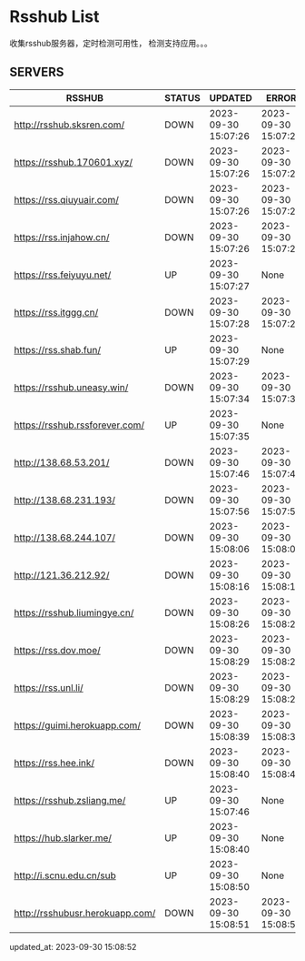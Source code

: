 # Rsshub List

收集rsshub服务器，定时检测可用性， 检测支持应用。。。


## SERVERS

|  RSSHUB   | STATUS  | UPDATED  | ERROR  | TWITTER |  
|  ----  | ----  | ----  | ----  | ---- |  
| http://rsshub.sksren.com/ | DOWN | 2023-09-30 15:07:26 | 2023-09-30 15:07:26 |  
| https://rsshub.170601.xyz/ | DOWN | 2023-09-30 15:07:26 | 2023-09-30 15:07:26 |  
| https://rss.qiuyuair.com/ | DOWN | 2023-09-30 15:07:26 | 2023-09-30 15:07:26 |  
| https://rss.injahow.cn/ | DOWN | 2023-09-30 15:07:26 | 2023-09-30 15:07:26 |  
| https://rss.feiyuyu.net/ | UP | 2023-09-30 15:07:27 | None ||  
| https://rss.itggg.cn/ | DOWN | 2023-09-30 15:07:28 | 2023-09-30 15:07:28 |  
| https://rss.shab.fun/ | UP | 2023-09-30 15:07:29 | None ||  
| https://rsshub.uneasy.win/ | DOWN | 2023-09-30 15:07:34 | 2023-09-30 15:07:34 |  
| https://rsshub.rssforever.com/ | UP | 2023-09-30 15:07:35 | None ||  
| http://138.68.53.201/ | DOWN | 2023-09-30 15:07:46 | 2023-09-30 15:07:46 |  
| http://138.68.231.193/ | DOWN | 2023-09-30 15:07:56 | 2023-09-30 15:07:56 |  
| http://138.68.244.107/ | DOWN | 2023-09-30 15:08:06 | 2023-09-30 15:08:06 |  
| http://121.36.212.92/ | DOWN | 2023-09-30 15:08:16 | 2023-09-30 15:08:16 |  
| https://rsshub.liumingye.cn/ | DOWN | 2023-09-30 15:08:26 | 2023-09-30 15:08:26 |  
| https://rss.dov.moe/ | DOWN | 2023-09-30 15:08:29 | 2023-09-30 15:08:29 |  
| https://rss.unl.li/ | DOWN | 2023-09-30 15:08:29 | 2023-09-30 15:08:29 |  
| https://guimi.herokuapp.com/ | DOWN | 2023-09-30 15:08:39 | 2023-09-30 15:08:39 |  
| https://rss.hee.ink/ | DOWN | 2023-09-30 15:08:40 | 2023-09-30 15:08:40 |  
| https://rsshub.zsliang.me/ | UP | 2023-09-30 15:07:46 | None |OK|  
| https://hub.slarker.me/ | UP | 2023-09-30 15:08:40 | None ||  
| http://i.scnu.edu.cn/sub | UP | 2023-09-30 15:08:50 | None ||  
| http://rsshubusr.herokuapp.com/ | DOWN | 2023-09-30 15:08:51 | 2023-09-30 15:08:51 |  
  

updated_at: 2023-09-30 15:08:52  

